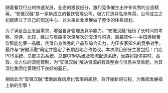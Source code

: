 随着餐饮行业的快速发展，业态的极致细分，激烈竞争催生出许多优秀的业态精英。“安徽汉融”是一家新成立的餐饮管理公司，极力打造并弘扬粤菜，公司成立之初就建立了自己的配送中心，对未来企业发展做了整体的体系规划。

为了满足企业发展需求、增强自身管理及竞争能力。“安徽汉融”经历了长时间的考察、测评、比较，经过与辰森多次深层次的交流与沟通，辰森软件---中国连锁餐饮智能化第一品牌，凭借自身优秀的产品及综合实力，力压多家知名的竞争对手，最终与“安徽汉融”确定并签定了长期战略合作协议。本次项目部分主要包括：门店POS系统、总部决策系统、总部CRM系统及物流配送系统，辰森将提供实时、高效、全方位的流程管制，为“安徽汉融”解决资源的有效整合与信息共享难题，为其深化集团化管理打下良好的基石。

相信此次“安徽汉融”借助辰森信息化管理的翅膀，将开始新的征程，为集团发展插上新的引擎！

